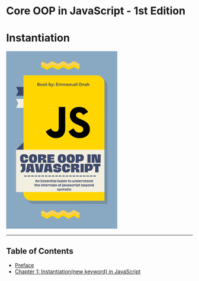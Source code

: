 # Core OOP in JavaScript - 1st Edition

# Instantiation

<img src="../public/book-cover.png" width="300">

-----

## Table of Contents

* [Preface](../preface.md)
* [Chapter 1: Instantiation(new keyword) in JavaScript](ch1.md)
